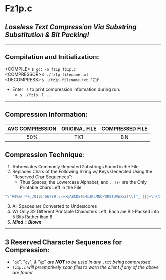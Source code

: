 # Fz1p.c
## _Lossless Text Compression Via Substring Substitution & Bit Packing!_
---------------------------------------
## Compilation and Initialization:
\<COMPILE> `$ gcc -o fz1p fz1p.c`</br>
\<COMPRESSOR> `$ ./fz1p filename.txt`</br>
\<DECOMPRESS> `$ ./fz1p filename.txt.FZ1P`

* Enter `-l` to print compression information during run:
  * `$ ./fz1p -l ...`
  
---------------------------------------
## Compression Information:
| AVG COMPRESSION | ORIGINAL FILE | COMPRESSED FILE |
|:---------------:|:-------------:|:---------------:|
|       50%       |      TXT      |       BIN       |

## Compression Technique:
1. Abbreviates Commonly Repeated Substrings Found in the File
2. Replaces Chars of the Following String w/ Keys Generated Using the "Reserved Char Sequences":
   * Thus Spaces, the Lowercase Alphabet, and `.,!?-` are the Only Printable Chars Left in the File
 ```c
 "\"#$%&()*+,/0123456789:;<=>@ABCDEFGHIJKLMNOPQRSTUVWXYZ[\\]^_`{|}~\n\t"
 ```
3. All Spaces are Converted to Underscores
4. W/ Only 32 Different Printable Characters Left, Each are Bit-Packed into 5 Bits Rather than 8
5. ***Mind = Blown***
---------------------------------------
## 3 Reserved Character Sequences for Compression:
* "`qx`", "`qy`", _&_ "`qz`" _are **NOT** to be used in any_ `.txt` _being compressed_
* `fz1p.c` _will preemptively scan files to warn the client if any of the above are found_
